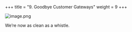 +++
title = "9. Goodbye Customer Gateways"
weight = 9
+++


![image.png](/images/008-viii-clean-it-up/41-320542-image.png)


We’re now as clean as a whistle. 


